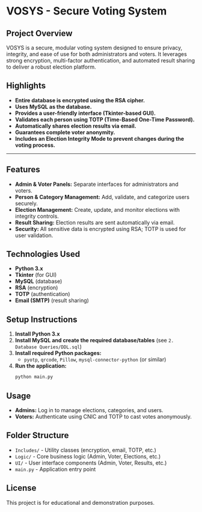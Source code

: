 # VOSYS - Secure Voting System

## Project Overview
VOSYS is a secure, modular voting system designed to ensure privacy, integrity, and ease of use for both administrators and voters. It leverages strong encryption, multi-factor authentication, and automated result sharing to deliver a robust election platform.

## Highlights

- **Entire database is encrypted using the RSA cipher.**
- **Uses MySQL as the database.**
- **Provides a user-friendly interface (Tkinter-based GUI).**
- **Validates each person using TOTP (Time-Based One-Time Password).**
- **Automatically shares election results via email.**
- **Guarantees complete voter anonymity.**
- **Includes an Election Integrity Mode to prevent changes during the voting process.**

---



## Features
- **Admin & Voter Panels:** Separate interfaces for administrators and voters.
- **Person & Category Management:** Add, validate, and categorize users securely.
- **Election Management:** Create, update, and monitor elections with integrity controls.
- **Result Sharing:** Election results are sent automatically via email.
- **Security:** All sensitive data is encrypted using RSA; TOTP is used for user validation.

## Technologies Used
- **Python 3.x**
- **Tkinter** (for GUI)
- **MySQL** (database)
- **RSA** (encryption)
- **TOTP** (authentication)
- **Email (SMTP)** (result sharing)

## Setup Instructions
1. **Install Python 3.x**
2. **Install MySQL and create the required database/tables** (see `2. Database Queries/DDL.sql`)
3. **Install required Python packages:**
   - `pyotp`, `qrcode`, `Pillow`, `mysql-connector-python` (or similar)
4. **Run the application:**
   ```bash
   python main.py
   ```

## Usage
- **Admins:** Log in to manage elections, categories, and users.
- **Voters:** Authenticate using CNIC and TOTP to cast votes anonymously.

## Folder Structure
- `Includes/` - Utility classes (encryption, email, TOTP, etc.)
- `Logic/` - Core business logic (Admin, Voter, Elections, etc.)
- `UI/` - User interface components (Admin, Voter, Results, etc.)
- `main.py` - Application entry point

## License
This project is for educational and demonstration purposes.
